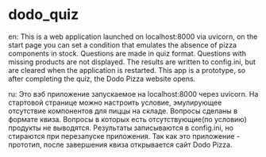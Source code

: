 # dodo_quiz
en:
This is a web application launched on localhost:8000 via uvicorn, on the start page you can set a condition that emulates the absence of pizza components in stock.
Questions are made in quiz format. Questions with missing products are not displayed. The results are written to config.ini, but are cleared when the application is restarted. This app is a prototype, so after completing the quiz, the Dodo Pizza website opens.

ru:
Это вэб приложение запускаемое на localhost:8000 через uvicorn. На стартовой странице можно настроить условие, эмулирующее отсутствие компонентов для пиццы на складе.
Вопросы сделаны в формате квиза. Вопросы в которых есть отсутствующие(по условию) продукты не выводятся. Результаты записываются в config.ini, но стираются при перезапуске приложения. Так как это приложение - прототип, после завершения квиза открывается сайт Dodo Pizza.
